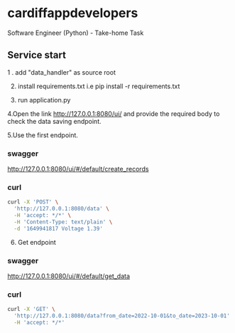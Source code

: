 # cardiffappdevelopers
Software Engineer (Python) - Take-home Task

## Service start

1 . add "data_handler" as source root

2. install requirements.txt i.e pip install -r requirements.txt

3. run application.py

4.Open the link http://127.0.0.1:8080/ui/ and provide the required body to check the data saving endpoint.

5.Use the first endpoint.
### swagger
http://127.0.0.1:8080/ui/#/default/create_records
### curl
```bash
curl -X 'POST' \
  'http://127.0.0.1:8080/data' \
  -H 'accept: */*' \
  -H 'Content-Type: text/plain' \
  -d '1649941817 Voltage 1.39'

  ```
6. Get endpoint
### swagger
http://127.0.0.1:8080/ui/#/default/get_data

### curl
```bash
curl -X 'GET' \
  'http://127.0.0.1:8080/data?from_date=2022-10-01&to_date=2023-10-01' \
  -H 'accept: */*'
```
